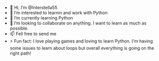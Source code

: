 - 👋 Hi, I’m @Interstella55
- 👀 I’m interested to learnin and work with Python
- 🌱 I’m currently learning Python
- 💞️ I’m looking to collaborate on anything. I want to learn as much as possible. 
- 📫 Fell free to send me 
- ⚡ Fun fact: I love playing games and loving to learn Python. I'm having some issues to learn about loops but overall everything is going on the right path! 

<!---
Interstella55/Interstella55 is a ✨ special ✨ repository because its `README.md` (this file) appears on your GitHub profile.
You can click the Preview link to take a look at your changes.
--->
